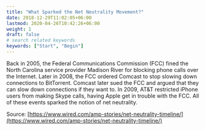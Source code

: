 ```yaml
---
title: "What Sparked the Net Neutrality Movement?"
date: 2018-12-29T11:02:05+06:00
lastmod: 2020-04-26T10:42:26+06:00
weight: 1
draft: false
# search related keywords
keywords: ["Start", "Begin"]
---
```


Back in 2005, the Federal Communications Commission (FCC) fined the North Carolina service provider Madison River for blocking phone calls over the Internet. Later in 2008, the FCC ordered Comcast to stop slowing down connections to BitTorrent. Comcast later sued the FCC and argued that they can slow down connections if they want to. In 2009, AT&T restricted iPhone users from making Skype calls, having Apple get in trouble with the FCC. All of these events sparked the notion of net neutrality.

Source: [https://www.wired.com/amp-stories/net-neutrality-timeline/](https://www.wired.com/amp-stories/net-neutrality-timeline/)